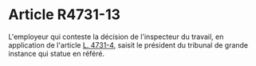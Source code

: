# Article R4731-13

  
L'employeur qui conteste la décision de l'inspecteur du travail, en application de l'article [L. 4731-4][1], saisit le président du tribunal de grande instance qui statue en référé.

 [1]: /affichCodeArticle.do?cidTexte=LEGITEXT000006072050&idArticle=LEGIARTI000018493950&dateTexte=&categorieLien=cid
